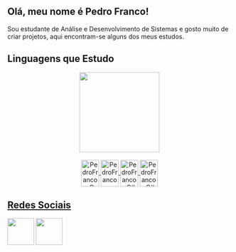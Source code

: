 ## Olá, meu nome é Pedro Franco!
<p> Sou estudante de Análise e Desenvolvimento de Sistemas e gosto muito de criar projetos,
    aqui encontram-se alguns dos meus estudos. </p>


<h2> Linguagens que Estudo </h2>
<div align="center">
    <a href="https://github.com/Pedro-1302">
        <img height="180em"
            src="https://github-readme-stats.vercel.app/api/top-langs/?username=Pedro-1302&layout=compact&langs_count=7&theme=dark" />
        <div style="display: inline_block"><br>
            <img align="center" alt="PedroFranco-C" height="60" width="40"
                src="https://cdn.jsdelivr.net/gh/devicons/devicon/icons/c/c-original.svg">
            <img align="center" alt="PedroFranco-Kotlin" height="60" width="40"
                src="https://cdn.jsdelivr.net/gh/devicons/devicon/icons/kotlin/kotlin-original.svg">
            <img align="center" alt="PedroFranco-C#" height="60" width="40"
                src="https://cdn.jsdelivr.net/gh/devicons/devicon/icons/csharp/csharp-original.svg">
             <img align="center" alt="PedroFranco-C#" height="60" width="40"
                src="https://cdn.jsdelivr.net/gh/devicons/devicon/icons/googlecloud/googlecloud-original.svg">
        </div>
</div>

<h2> Redes Sociais </h2>
<div>
    <a href="https://www.instagram.com/francop13g/" target="_new"><img height="60" width="60" src="https://cdn.icon-icons.com/icons2/1211/PNG/512/1491580635-yumminkysocialmedia26_83102.png"></a>
    <a href="https://www.linkedin.com/in/pedrofranco13/" target="_new"><img height="60" width="60" src="https://cdn.icon-icons.com/icons2/805/PNG/512/linkedin_icon-icons.com_65929.png"></a>
</div>
